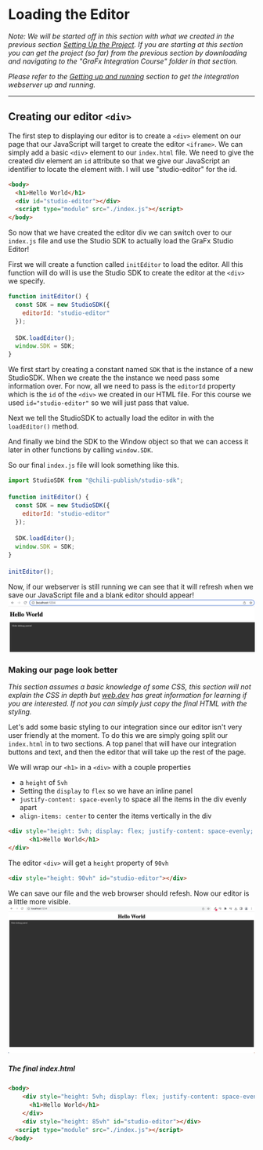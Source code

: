 # Loading the Editor
_Note: We will be started off in this section with what we created in the previous section [Setting Up the Project](../1-Setting-up-Project/). If you are starting at this section you can get the project (so far) from the previous section by downloading and navigating to the "GraFx Integration Course" folder in that section._

_Please refer to the [Getting up and running](../README.md#getting-up-and-running) section to get the integration webserver up and running._

---

## Creating our editor `<div>`

The first step to displaying our editor is to create a `<div>` element on our page that our JavaScript will target to create the editor `<iframe>`. We can simply add a basic `<div>` element to our `index.html` file. We need to give the created div element an `id` attribute so that we give our JavaScript an identifier to locate the element with. I will use "studio-editor" for the id.
```html
<body>
  <h1>Hello World</h1>
  <div id="studio-editor"></div>
  <script type="module" src="./index.js"></script>
</body>
```

So now that we have created the editor div we can switch over to our `index.js` file and use the Studio SDK to actually load the GraFx Studio Editor!

First we will create a function called `initEditor` to load the editor. All this function will do will is use the Studio SDK to create the editor at the `<div>` we specify.

```javascript
function initEditor() {
  const SDK = new StudioSDK({
    editorId: "studio-editor"
  });

  SDK.loadEditor();
  window.SDK = SDK;
}
```

We first start by creating a constant named `SDK` that is the instance of a new StudioSDK. When we create the the instance we need pass some information over. For now, all we need to pass is the `editorId` property which is the `id` of the `<div>` we created in our HTML file. For this course we used `id="studio-editor"` so we will just pass that value.

Next we tell the StudioSDK to actually load the editor in with the `loadEditor()` method.

And finally we bind the SDK to the Window object so that we can access it later in other functions by calling `window.SDK`.

So our final `index.js` file will look something like this.
```javascript
import StudioSDK from "@chili-publish/studio-sdk";

function initEditor() {
  const SDK = new StudioSDK({
    editorId: "studio-editor"
  });

  SDK.loadEditor();
  window.SDK = SDK;
}

initEditor();
```

Now, if our webserver is still running we can see that it will refresh when we save our JavaScript file and a blank editor should appear!
![A blank editor loaded on a webpage](../assets/2-Loading-the-Editor/editor-loaded.png)

### Making our page look better
_This section assumes a basic knowledge of some CSS, this section will not explain the CSS in depth but [web.dev](https://web.dev/learn/css/) has great information for learning if you are interested. If not you can simply just copy the final HTML with the styling._

Let's add some basic styling to our integration since our editor isn't very user friendly at the moment. To do this we are simply going split our `index.html` in to two sections. A top panel that will have our integration buttons and text, and then the editor that will take up the rest of the page.

We will wrap our `<h1>` in a `<div>` with a couple properties
- a `height` of `5vh`
- Setting the `display` to `flex` so we have an inline panel
- `justify-content: space-evenly` to space all the items in the div evenly apart
- `align-items: center` to center the items vertically in the div
```html
<div style="height: 5vh; display: flex; justify-content: space-evenly; align-items: center;">
      <h1>Hello World</h1>
</div>
```

The editor `<div>` will get a `height` property of `90vh`
```html
<div style="height: 90vh" id="studio-editor"></div>
```


We can save our file and the web browser should refesh. Now our editor is a little more visible.
![the styled editor loaded on the webpage](../assets/2-Loading-the-Editor/editor-styled.png)

##### The final index.html
```html
<body>
    <div style="height: 5vh; display: flex; justify-content: space-evenly; align-items: center;">
      <h1>Hello World</h1>
    </div>
    <div style="height: 85vh" id="studio-editor"></div>
  <script type="module" src="./index.js"></script>
</body>
```





